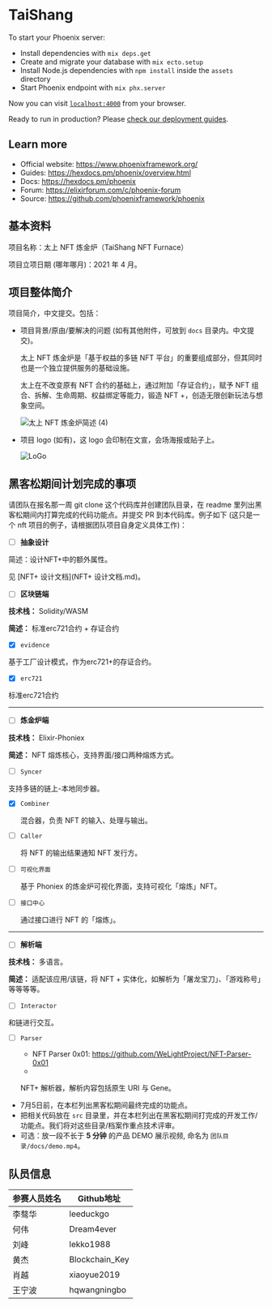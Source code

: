 # TaiShang

To start your Phoenix server:

  * Install dependencies with `mix deps.get`
  * Create and migrate your database with `mix ecto.setup`
  * Install Node.js dependencies with `npm install` inside the `assets` directory
  * Start Phoenix endpoint with `mix phx.server`

Now you can visit [`localhost:4000`](http://localhost:4000) from your browser.

Ready to run in production? Please [check our deployment guides](https://hexdocs.pm/phoenix/deployment.html).

## Learn more

  * Official website: https://www.phoenixframework.org/
  * Guides: https://hexdocs.pm/phoenix/overview.html
  * Docs: https://hexdocs.pm/phoenix
  * Forum: https://elixirforum.com/c/phoenix-forum
  * Source: https://github.com/phoenixframework/phoenix

## 基本资料

项目名称：太上 NFT 炼金炉（TaiShang NFT Furnace）

项目立项日期 (哪年哪月)：2021 年 4 月。

## 项目整体简介

项目简介，中文提交。包括：

- 项目背景/原由/要解决的问题 (如有其他附件，可放到 `docs` 目录内。中文提交)。

  太上 NFT 炼金炉是「基于权益的多链 NFT 平台」的重要组成部分，但其同时也是一个独立提供服务的基础设施。

  太上在不改变原有 NFT 合约的基础上，通过附加「存证合约」，赋予 NFT 组合、拆解、生命周期、权益绑定等能力，锻造 NFT +，创造无限创新玩法与想象空间。

  ![太上 NFT 炼金炉简述 (4)](https://tva1.sinaimg.cn/large/008i3skNgy1gqkikcm71lj31r20u0wjr.jpg)

- 项目 logo (如有)，这 logo 会印制在文宣，会场海报或贴子上。

  ![LoGo](https://tva1.sinaimg.cn/large/008i3skNly1gr1agx4l7lj30hs0b4web.jpg)

## 黑客松期间计划完成的事项

请团队在报名那一周 git clone 这个代码库并创建团队目录，在 readme 里列出黑客松期间内打算完成的代码功能点。并提交 PR 到本代码库。例子如下 (这只是一个 nft 项目的例子，请根据团队项目自身定义具体工作)：

- [ ] **抽象设计**

简述：设计NFT+中的额外属性。

见 [NFT+ 设计文档](NFT+ 设计文档.md)。

- [ ] **区块链端**

**技术栈：** Solidity/WASM

**简述：** 标准erc721合约 + 存证合约

- [x] `evidence`

基于工厂设计模式，作为erc721+的存证合约。

- [x] `erc721`

标准erc721合约

---

- [ ] **炼金炉端**

**技术栈：** Elixir-Phoniex

**简述：** NFT 熔炼核心，支持界面/接口两种熔炼方式。

- [ ] `Syncer`

支持多链的链上-本地同步器。

- [x] `Combiner`

  混合器，负责 NFT 的输入、处理与输出。

- [ ] `Caller`

  将 NFT 的输出结果通知 NFT 发行方。

- [ ] `可视化界面`

  基于 Phoniex 的炼金炉可视化界面，支持可视化「熔炼」NFT。

- [ ] `接口中心`

  通过接口进行 NFT 的「熔炼」。

---

- [ ] **解析端**

**技术栈：** 多语言。

**简述：** 适配该应用/该链，将 NFT + 实体化，如解析为「屠龙宝刀」、「游戏称号」等等等等。

- [ ] `Interactor`

和链进行交互。

- [ ] `Parser`

  - NFT Parser 0x01: https://github.com/WeLightProject/NFT-Parser-0x01
  - 

  NFT+ 解析器，解析内容包括原生 URI 与 Gene。


- 7月5日前，在本栏列出黑客松期间最终完成的功能点。
- 把相关代码放在 `src` 目录里，并在本栏列出在黑客松期间打完成的开发工作/功能点。我们将对这些目录/档案作重点技术评审。
- 可选：放一段不长于 **5 分钟** 的产品 DEMO 展示视频, 命名为 `团队目录/docs/demo.mp4`。

## 队员信息

| 参赛人员姓名 | Github地址     |
| ------------ | -------------- |
| 李骜华       | leeduckgo      |
| 何伟         | Dream4ever     |
| 刘峰         | lekko1988      |
| 黄杰         | Blockchain_Key |
| 肖越         | xiaoyue2019    |
| 王宁波       | hqwangningbo   |

